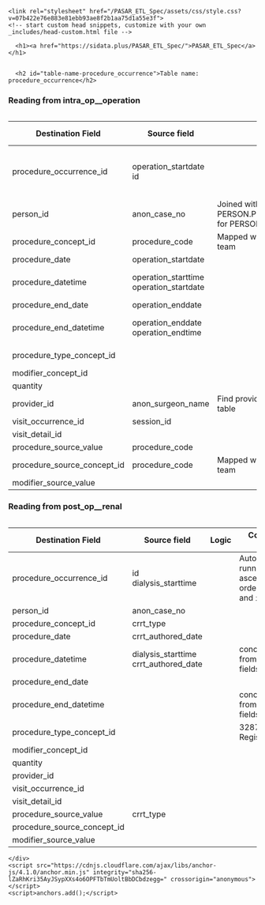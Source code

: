 
<!DOCTYPE html>
<html lang="en-US">
  <head>
    <meta charset="UTF-8">
    <meta http-equiv="X-UA-Compatible" content="IE=edge">
    <meta name="viewport" content="width=device-width, initial-scale=1">

<!-- Begin Jekyll SEO tag v2.8.0 -->
<title>Table name: procedure_occurrence | PASAR_ETL_Spec</title>
<meta name="generator" content="Jekyll v3.10.0" />
<meta property="og:title" content="Table name: procedure_occurrence" />
<meta property="og:locale" content="en_US" />
<link rel="canonical" href="https://sidata.plus/PASAR_ETL_Spec/procedure_occurrence.html" />
<meta property="og:url" content="http://sidata.plus/PASAR_ETL_Spec/procedure_occurrence.html" />
<meta property="og:site_name" content="PASAR_ETL_Spec" />
<meta property="og:type" content="website" />
<meta name="twitter:card" content="summary" />
<meta property="twitter:title" content="Table name: procedure_occurrence" />
<script type="application/ld+json">
{"@context":"https://schema.org","@type":"WebPage","headline":"Table name: procedure_occurrence","url":"http://sidata.plus/PASAR_ETL_Spec/procedure_occurrence.html"}</script>
<!-- End Jekyll SEO tag -->

    <link rel="stylesheet" href="/PASAR_ETL_Spec/assets/css/style.css?v=07b422e76e883e81ebb93ae8f2b1aa75d1a55e3f">
    <!-- start custom head snippets, customize with your own _includes/head-custom.html file -->

<!-- Setup Google Analytics -->



<!-- You can set your favicon here -->
<!-- link rel="shortcut icon" type="image/x-icon" href="/PASAR_ETL_Spec/favicon.ico" -->

<!-- end custom head snippets -->

  </head>
  <body>
    <div class="container-lg px-3 my-5 markdown-body">
      
      <h1><a href="https://sidata.plus/PASAR_ETL_Spec/">PASAR_ETL_Spec</a></h1>
      

      <h2 id="table-name-procedure_occurrence">Table name: procedure_occurrence</h2>

<h3 id="reading-from-intra_op__operation">Reading from intra_op__operation</h3>

<p><img src="/PASAR_ETL_Spec/md_files/image15.png" alt="" /></p>

<table>
  <thead>
    <tr>
      <th>Destination Field</th>
      <th>Source field</th>
      <th>Logic</th>
      <th>Comment field</th>
    </tr>
  </thead>
  <tbody>
    <tr>
      <td>procedure_occurrence_id</td>
      <td>operation_startdate<br />id</td>
      <td> </td>
      <td>Autogenerated running id by ascending order of time and <code class="language-plaintext highlighter-rouge">id</code></td>
    </tr>
    <tr>
      <td>person_id</td>
      <td>anon_case_no</td>
      <td>Joined with PERSON.PERSON_SOURCE_VALUE for PERSON.PERSON_ID</td>
      <td> </td>
    </tr>
    <tr>
      <td>procedure_concept_id</td>
      <td>procedure_code</td>
      <td>Mapped with table from Vocab team</td>
      <td> </td>
    </tr>
    <tr>
      <td>procedure_date</td>
      <td>operation_startdate</td>
      <td> </td>
      <td> </td>
    </tr>
    <tr>
      <td>procedure_datetime</td>
      <td>operation_starttime<br />operation_startdate</td>
      <td> </td>
      <td>concatenate from two fields</td>
    </tr>
    <tr>
      <td>procedure_end_date</td>
      <td>operation_enddate</td>
      <td> </td>
      <td> </td>
    </tr>
    <tr>
      <td>procedure_end_datetime</td>
      <td>operation_enddate<br />operation_endtime</td>
      <td> </td>
      <td>concatenate from two fields</td>
    </tr>
    <tr>
      <td>procedure_type_concept_id</td>
      <td> </td>
      <td> </td>
      <td>32879 for Registry</td>
    </tr>
    <tr>
      <td>modifier_concept_id</td>
      <td> </td>
      <td> </td>
      <td> </td>
    </tr>
    <tr>
      <td>quantity</td>
      <td> </td>
      <td> </td>
      <td> </td>
    </tr>
    <tr>
      <td>provider_id</td>
      <td>anon_surgeon_name</td>
      <td>Find provider_id from provider table</td>
      <td> </td>
    </tr>
    <tr>
      <td>visit_occurrence_id</td>
      <td>session_id</td>
      <td> </td>
      <td> </td>
    </tr>
    <tr>
      <td>visit_detail_id</td>
      <td> </td>
      <td> </td>
      <td> </td>
    </tr>
    <tr>
      <td>procedure_source_value</td>
      <td>procedure_code</td>
      <td> </td>
      <td> </td>
    </tr>
    <tr>
      <td>procedure_source_concept_id</td>
      <td>procedure_code</td>
      <td>Mapped with table from Vocab team</td>
      <td> </td>
    </tr>
    <tr>
      <td>modifier_source_value</td>
      <td> </td>
      <td> </td>
      <td> </td>
    </tr>
  </tbody>
</table>

<h3 id="reading-from-post_op__renal">Reading from post_op__renal</h3>

<p><img src="/PASAR_ETL_Spec/md_files/image16.png" alt="" /></p>

<table>
  <thead>
    <tr>
      <th>Destination Field</th>
      <th>Source field</th>
      <th>Logic</th>
      <th>Comment field</th>
    </tr>
  </thead>
  <tbody>
    <tr>
      <td>procedure_occurrence_id</td>
      <td>id<br />dialysis_starttime</td>
      <td> </td>
      <td>Autogenerated running id by ascending order of time and <code class="language-plaintext highlighter-rouge">id</code></td>
    </tr>
    <tr>
      <td>person_id</td>
      <td>anon_case_no</td>
      <td> </td>
      <td> </td>
    </tr>
    <tr>
      <td>procedure_concept_id</td>
      <td>crrt_type</td>
      <td> </td>
      <td> </td>
    </tr>
    <tr>
      <td>procedure_date</td>
      <td>crrt_authored_date</td>
      <td> </td>
      <td> </td>
    </tr>
    <tr>
      <td>procedure_datetime</td>
      <td>dialysis_starttime<br />crrt_authored_date</td>
      <td> </td>
      <td>concatenate from two fields</td>
    </tr>
    <tr>
      <td>procedure_end_date</td>
      <td> </td>
      <td> </td>
      <td> </td>
    </tr>
    <tr>
      <td>procedure_end_datetime</td>
      <td> </td>
      <td> </td>
      <td>concatenate from two fields</td>
    </tr>
    <tr>
      <td>procedure_type_concept_id</td>
      <td> </td>
      <td> </td>
      <td>32879 for Registry</td>
    </tr>
    <tr>
      <td>modifier_concept_id</td>
      <td> </td>
      <td> </td>
      <td> </td>
    </tr>
    <tr>
      <td>quantity</td>
      <td> </td>
      <td> </td>
      <td> </td>
    </tr>
    <tr>
      <td>provider_id</td>
      <td> </td>
      <td> </td>
      <td> </td>
    </tr>
    <tr>
      <td>visit_occurrence_id</td>
      <td> </td>
      <td> </td>
      <td> </td>
    </tr>
    <tr>
      <td>visit_detail_id</td>
      <td> </td>
      <td> </td>
      <td> </td>
    </tr>
    <tr>
      <td>procedure_source_value</td>
      <td>crrt_type</td>
      <td> </td>
      <td> </td>
    </tr>
    <tr>
      <td>procedure_source_concept_id</td>
      <td> </td>
      <td> </td>
      <td> </td>
    </tr>
    <tr>
      <td>modifier_source_value</td>
      <td> </td>
      <td> </td>
      <td> </td>
    </tr>
  </tbody>
</table>



      
    </div>
    <script src="https://cdnjs.cloudflare.com/ajax/libs/anchor-js/4.1.0/anchor.min.js" integrity="sha256-lZaRhKri35AyJSypXXs4o6OPFTbTmUoltBbDCbdzegg=" crossorigin="anonymous"></script>
    <script>anchors.add();</script>
  <script defer src="https://static.cloudflareinsights.com/beacon.min.js/vcd15cbe7772f49c399c6a5babf22c1241717689176015" integrity="sha512-ZpsOmlRQV6y907TI0dKBHq9Md29nnaEIPlkf84rnaERnq6zvWvPUqr2ft8M1aS28oN72PdrCzSjY4U6VaAw1EQ==" data-cf-beacon='{"rayId":"8c878ea5ae8ace4e","version":"2024.8.0","r":1,"token":"dc65239308d24d68ba6e40c4ea80fd60","serverTiming":{"name":{"cfExtPri":true,"cfL4":true}}}' crossorigin="anonymous"></script>
</body>
</html>
